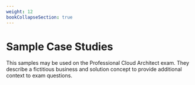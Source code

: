 ```yaml
---
weight: 12
bookCollapseSection: true
---
```


# Sample Case Studies

This samples may be used on the Professional Cloud Architect exam. They describe a fictitious business and solution concept to provide additional context to exam questions.
